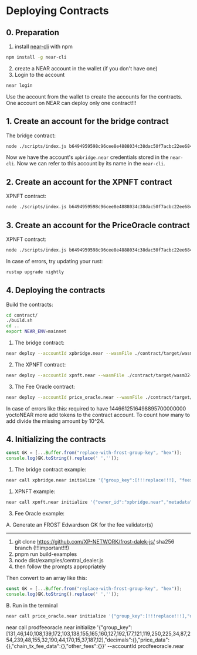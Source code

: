 # Deploying Contracts

## 0. Preparation

1. install [near-cli](https://github.com/near/near-cli) with npm
```bash
npm install -g near-cli
```
2. create a NEAR account in the wallet (if you don't have one)
3. Login to the account
```bash
near login
```

Use the account from the wallet to create the accounts for the contracts. One account on NEAR can deploy only one contract!!!

## 1. Create an account for the bridge contract

The bridge contract:
```bash
node ./scripts/index.js b6494959598c96cee8e4888034c38dac50f7acbc22ee6849a9f849ab695237df xpbridge.near 3.5
```

Now we have the account's `xpbridge.near` credentials stored in the `near-cli`. Now we can refer to this account by its name in the `near-cli`.

## 2. Create an account for the XPNFT contract

XPNFT contract:
```bash
node ./scripts/index.js b6494959598c96cee8e4888034c38dac50f7acbc22ee6849a9f849ab695237df xpnft.near 2.5
```

## 3. Create an account for the PriceOracle contract

XPNFT contract:
```bash
node ./scripts/index.js b6494959598c96cee8e4888034c38dac50f7acbc22ee6849a9f849ab695237df price_oracle.near 2.3
```
In case of errors, try updating your rust:
```bash
rustup upgrade nightly
```

## 4. Deploying the contracts

Build the contracts:
```bash
cd contract/
./build.sh
cd ..
export NEAR_ENV=mainnet
```

1. The bridge contract:
```bash
near deploy --accountId xpbridge.near --wasmFile ./contract/target/wasm32-unknown-unknown/release/xpbridge.wasm
```

2. The XPNFT contract:
```bash
near deploy --accountId xpnft.near --wasmFile ./contract/target/wasm32-unknown-unknown/release/xpnft.wasm
```

3. The Fee Oracle contract:
```bash
near deploy --accountId price_oracle.near --wasmFile ./contract/target/wasm32-unknown-unknown/release/currency_data_oracle.wasm
```

In case of errors like this: required to have 1446612516498895700000000 yoctoNEAR more add tokens to the contract account. To count how many to add divide the missing amount by 10^24.

## 4. Initializing the contracts

```ts
const GK = [...Buffer.from("replace-with-frost-group-key", "hex")];
console.log(GK.toString().replace(' ',''));
```

1. The bridge contract example:
```bash
near call xpbridge.near initialize '{"group_key":[!!!replace!!!], "fees_oracle":"price_oracle.near"}' --accountId xpbridge.near
```

1. XPNFT example:

```bash
near call xpnft.near initialize '{"owner_id":"xpbridge.near","metadata":{"spec":"nft-1.0.0","name":"StagingXPNFT","symbol":"SXPNFT"}}' --accountId xpnft.near
```

3. Fee Oracle example:

A. Generate an FROST Edwardson GK for the fee validator(s)

---------------------------
1. git clone https://github.com/XP-NETWORK/frost-dalek-js/  sha256 branch (!!!important!!!)
2. pnpm run build-examples
3. node dist/examples/central_dealer.js
4. then follow the prompts appropriately

Then convert to an array like this:
```ts
const GK = [...Buffer.from("replace-with-frost-group-key", "hex")];
console.log(GK.toString().replace(' ',''));
```

B. Run in the terminal
```bash
near call price_oracle.near initialize '{"group_key":[!!!replace!!!],"decimals":{},"price_data":{},"chain_tx_fee_data":{},"other_fees":{}}' --accountId price_oracle.near
```

near call prodfeeoracle.near initialize '{"group_key":[131,46,140,108,139,172,103,138,155,165,160,127,192,177,121,119,250,225,34,87,254,239,48,155,32,190,44,170,15,37,187,12],"decimals":{},"price_data":{},"chain_tx_fee_data":{},"other_fees":{}}' --accountId prodfeeoracle.near